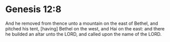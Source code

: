# Genesis 12:8

And he removed from thence unto a mountain on the east of Bethel, and pitched his tent, [having] Bethel on the west, and Hai on the east: and there he builded an altar unto the LORD, and called upon the name of the LORD.